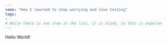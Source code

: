 ```yaml
---
name: "How I learned to stop worrying and love testing"
tags:
- 
# While there is one item in the list, it is blank, so this is expected to fail.
---
```

Hello World!
